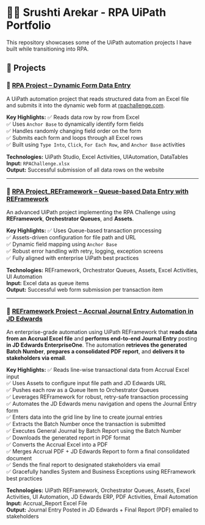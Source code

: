# 👩‍💻 Srushti Arekar - RPA UiPath Portfolio

This repository showcases some of the UiPath automation projects I have built while transitioning into RPA.

## 📁 Projects

### 🔹 [RPA Project – Dynamic Form Data Entry](https://github.com/SrushtiArekar/UiPath-Portfolio/tree/main/RPAChallenge)

A UiPath automation project that reads structured data from an Excel file and submits it into the dynamic web form at [rpachallenge.com](https://rpachallenge.com/).

**Key Highlights:**
✅ Reads data row by row from Excel  
✅ Uses `Anchor Base` to dynamically identify form fields  
✅ Handles randomly changing field order on the form  
✅ Submits each form and loops through all Excel rows  
✅ Built using `Type Into`, `Click`, `For Each Row`, and `Anchor Base` activities  

**Technologies:** UiPath Studio, Excel Activities, UIAutomation, DataTables  
**Input:** `RPAChallenge.xlsx`  
**Output:** Successful submission of all data rows on the website 

---

### 🔹 [RPA Project_REFramework – Queue-based Data Entry with REFramework](https://github.com/SrushtiArekar/UiPath-Portfolio/tree/main/RPAChallengeUsingREFramework)

An advanced UiPath project implementing the RPA Challenge using **REFramework**, **Orchestrator Queues**, and **Assets**.

**Key Highlights:**
✅ Uses Queue-based transaction processing  
✅ Assets-driven configuration for file path and URL  
✅ Dynamic field mapping using `Anchor Base`  
✅ Robust error handling with retry, logging, exception screens  
✅ Fully aligned with enterprise UiPath best practices  

**Technologies:** REFramework, Orchestrator Queues, Assets, Excel Activities, UI Automation  
**Input:** Excel data as queue items  
**Output:** Successful web form submission per transaction item

---

### 🔹 [REFramework Project – Accrual Journal Entry Automation in JD Edwards](https://github.com/SrushtiArekar/UiPath-Portfolio/tree/main/RPA_JDEdwards_REFramework)

An enterprise-grade automation using UiPath REFramework that **reads data from an Accrual Excel file** and **performs end-to-end Journal Entry** posting **in JD Edwards EnterpriseOne**. The automation **retrieves the generated Batch Number**, **prepares a consolidated PDF report**, and **delivers it to stakeholders via email**.

**Key Highlights:**
✅ Reads line-wise transactional data from Accrual Excel input  
✅ Uses Assets to configure input file path and JD Edwards URL  
✅ Pushes each row as a Queue Item to Orchestrator Queues  
✅ Leverages REFramework for robust, retry-safe transaction processing  
✅ Automates the JD Edwards menu navigation and opens the Journal Entry form  
✅ Enters data into the grid line by line to create journal entries  
✅ Extracts the Batch Number once the transaction is submitted  
✅ Executes General Journal by Batch Report using the Batch Number  
✅ Downloads the generated report in PDF format  
✅ Converts the Accrual Excel into a PDF  
✅ Merges Accrual PDF + JD Edwards Report to form a final consolidated document  
✅ Sends the final report to designated stakeholders via email  
✅ Gracefully handles System and Business Exceptions using REFramework best practices  

**Technologies:** UiPath REFramework, Orchestrator Queues, Assets, Excel Activities, UI Automation, JD Edwards ERP, PDF Activities, Email Automation  
**Input:** Accrual_Report Excel File  
**Output:** Journal Entry Posted in JD Edwards + Final Report (PDF) emailed to stakeholders
